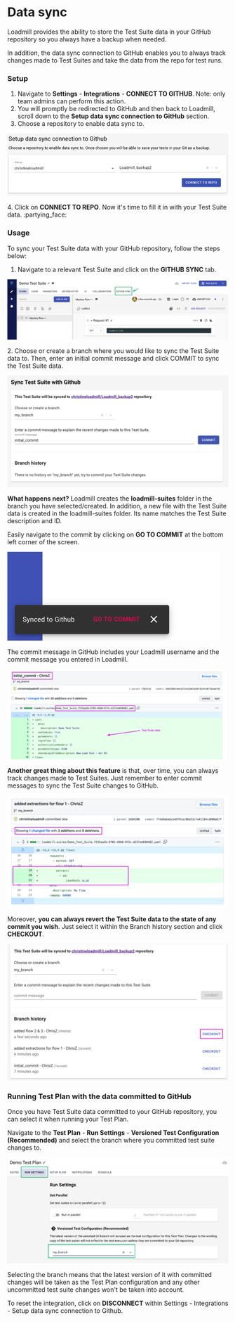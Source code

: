 # Data sync

Loadmill provides the ability to store the Test Suite data in your GitHub repository so you always have a backup when needed.&#x20;

In addition, the data sync connection to GitHub enables you to always track changes made to Test Suites and take the data from the repo for test runs.

### Setup

1. Navigate to **Settings** - **Integrations** - **CONNECT TO GITHUB**. Note: only team admins can perform this action.
2. You will promptly be redirected to GitHub and then back to Loadmill, scroll down to the **Setup data sync connection to GitHub** section.
3. Choose a repository to enable data sync to.

![The GitHub data sync integration setup page](../../.gitbook/assets/screen-shot-2021-03-04-at-12.07.23.png)

&#x20; 4\. Click on **CONNECT TO REPO**. Now it's time to fill it in with your Test Suite data. :partying\_face:

### **Usage**

To sync your Test Suite data with your GitHub repository, follow the steps below:

1. Navigate to a relevant Test Suite and click on the **GITHUB SYNC** tab.

![](<../../.gitbook/assets/Screenshot (61).png>)

2\. Choose or create a branch where you would like to sync the Test Suite data to. Then, enter an initial commit message and click COMMIT to sync the Test Suite data.

![](../../.gitbook/assets/screen-shot-2021-07-01-at-11.27.37.png)

**What happens next?** Loadmill creates the **loadmill-suites** folder in the branch you have selected/created. In addition, a new file with the Test Suite data is created in the loadmill-suites folder. Its name matches the Test Suite description and ID.

Easily navigate to the commit by clicking on **GO TO COMMIT** at the bottom left corner of the screen.

![](../../.gitbook/assets/screen-shot-2021-03-03-at-13.34.26.png)

The commit message in GitHub includes your Loadmill username and the commit message you entered in Loadmill.

![](../../.gitbook/assets/screenshot-2021-10-03t101237.441.png)

**Another great thing about this feature** is that, over time, you can always track changes made to Test Suites. Just remember to enter commit messages to sync the Test Suite changes to GitHub.

![](../../.gitbook/assets/screenshot-2021-10-03t101759.565.png)

Moreover, **you can always revert the Test Suite data to the state of any commit you wish**. Just select it within the Branch history section and click **CHECKOUT**.

![](../../.gitbook/assets/screenshot-2021-07-01t114156.102.png)

### Running Test Plan with the data committed to GitHub

Once you have Test Suite data committed to your GitHub repository, you can select it when running your Test Plan.

Navigate to the **Test Plan** - **Run Settings** - **Versioned Test Configuration (Recommended)** and select the branch where you committed test suite changes to.

![](<../../.gitbook/assets/Screenshot (62).png>)

Selecting the branch means that the latest version of it with committed changes will be taken as the Test Plan configuration and any other uncommitted test suite changes won't be taken into account.

To reset the integration, click on **DISCONNECT** within Settings - Integrations - Setup data sync connection to Github.
